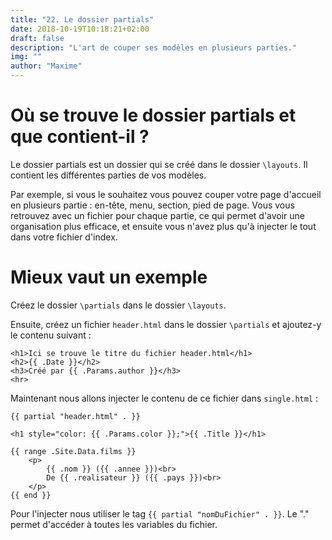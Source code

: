```yaml
---
title: "22. Le dossier partials"
date: 2018-10-19T10:18:21+02:00
draft: false
description: "L'art de couper ses modèles en plusieurs parties."
img: ""
author: "Maxime"
---
```


# Où se trouve le dossier partials et que contient-il ?

Le dossier partials est un dossier qui se créé dans le dossier `\layouts`. Il contient les différentes parties de vos modèles.

Par exemple, si vous le souhaitez vous pouvez couper votre page d'accueil en plusieurs partie : en-tête, menu, section, pied de page. Vous vous retrouvez avec un fichier pour chaque partie, ce qui permet d'avoir une organisation plus efficace, et ensuite vous n'avez plus qu'à injecter le tout dans votre fichier d'index.

# Mieux vaut un exemple

Créez le dossier `\partials` dans le dossier `\layouts`.

Ensuite, créez un fichier `header.html` dans le dossier `\partials` et ajoutez-y le contenu suivant :

```
<h1>Ici se trouve le titre du fichier header.html</h1>
<h2>{{ .Date }}</h2>
<h3>Créé par {{ .Params.author }}</h3>
<hr>
```

Maintenant nous allons injecter le contenu de ce fichier dans `single.html` :

```
{{ partial "header.html" . }}

<h1 style="color: {{ .Params.color }};">{{ .Title }}</h1>

{{ range .Site.Data.films }}
	<p>
		{{ .nom }} ({{ .annee }})<br>
		De {{ .realisateur }} ({{ .pays }})<br>
	</p>
{{ end }}
```

Pour l'injecter nous utiliser le tag `{{ partial "nomDuFichier" . }}`. Le "." permet d'accéder à toutes les variables du fichier.
